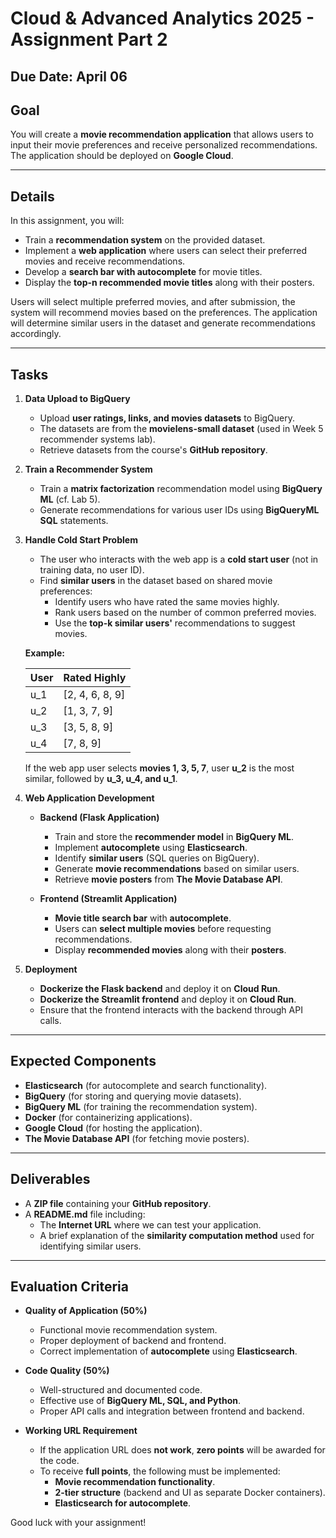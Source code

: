# Cloud & Advanced Analytics 2025 - Assignment Part 2

## Due Date: April 06

## Goal
You will create a **movie recommendation application** that allows users to input their movie preferences and receive personalized recommendations. The application should be deployed on **Google Cloud**.

---

## Details
In this assignment, you will:
- Train a **recommendation system** on the provided dataset.
- Implement a **web application** where users can select their preferred movies and receive recommendations.
- Develop a **search bar with autocomplete** for movie titles.
- Display the **top-n recommended movie titles** along with their posters.

Users will select multiple preferred movies, and after submission, the system will recommend movies based on the preferences. The application will determine similar users in the dataset and generate recommendations accordingly.

---

## Tasks

1. **Data Upload to BigQuery**
   - Upload **user ratings, links, and movies datasets** to BigQuery.
   - The datasets are from the **movielens-small dataset** (used in Week 5 recommender systems lab).
   - Retrieve datasets from the course's **GitHub repository**.

2. **Train a Recommender System**
   - Train a **matrix factorization** recommendation model using **BigQuery ML** (cf. Lab 5).
   - Generate recommendations for various user IDs using **BigQueryML SQL** statements.

3. **Handle Cold Start Problem**
   - The user who interacts with the web app is a **cold start user** (not in training data, no user ID).
   - Find **similar users** in the dataset based on shared movie preferences:
     - Identify users who have rated the same movies highly.
     - Rank users based on the number of common preferred movies.
     - Use the **top-k similar users'** recommendations to suggest movies.

   **Example:**
   
   | User | Rated Highly |
   |------|-------------|
   | u_1  | [2, 4, 6, 8, 9] |
   | u_2  | [1, 3, 7, 9] |
   | u_3  | [3, 5, 8, 9] |
   | u_4  | [7, 8, 9] |
   
   If the web app user selects **movies 1, 3, 5, 7**, user **u_2** is the most similar, followed by **u_3, u_4, and u_1**.

4. **Web Application Development**
   - **Backend (Flask Application)**
     - Train and store the **recommender model** in **BigQuery ML**.
     - Implement **autocomplete** using **Elasticsearch**.
     - Identify **similar users** (SQL queries on BigQuery).
     - Generate **movie recommendations** based on similar users.
     - Retrieve **movie posters** from **The Movie Database API**.

   - **Frontend (Streamlit Application)**
     - **Movie title search bar** with **autocomplete**.
     - Users can **select multiple movies** before requesting recommendations.
     - Display **recommended movies** along with their **posters**.

5. **Deployment**
   - **Dockerize the Flask backend** and deploy it on **Cloud Run**.
   - **Dockerize the Streamlit frontend** and deploy it on **Cloud Run**.
   - Ensure that the frontend interacts with the backend through API calls.

---

## Expected Components
- **Elasticsearch** (for autocomplete and search functionality).
- **BigQuery** (for storing and querying movie datasets).
- **BigQuery ML** (for training the recommendation system).
- **Docker** (for containerizing applications).
- **Google Cloud** (for hosting the application).
- **The Movie Database API** (for fetching movie posters).

---

## Deliverables
- A **ZIP file** containing your **GitHub repository**.
- A **README.md** file including:
  - The **Internet URL** where we can test your application.
  - A brief explanation of the **similarity computation method** used for identifying similar users.

---

## Evaluation Criteria
- **Quality of Application (50%)**
  - Functional movie recommendation system.
  - Proper deployment of backend and frontend.
  - Correct implementation of **autocomplete** using **Elasticsearch**.

- **Code Quality (50%)**
  - Well-structured and documented code.
  - Effective use of **BigQuery ML, SQL, and Python**.
  - Proper API calls and integration between frontend and backend.

- **Working URL Requirement**
  - If the application URL does **not work**, **zero points** will be awarded for the code.
  - To receive **full points**, the following must be implemented:
    - **Movie recommendation functionality**.
    - **2-tier structure** (backend and UI as separate Docker containers).
    - **Elasticsearch for autocomplete**.
  

Good luck with your assignment! 

